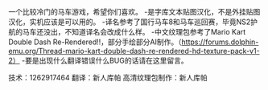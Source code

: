 一个比较冷门的马车游戏，希望你们喜欢。
  -是字库文本贴图汉化，不是外挂贴图汉化，实机应该是可以用的。
  -译名参考了国行马车8和马车巡回赛，毕竟NS2护航的马车还没出，不知道译名会改成什么样。
  -中文纹理包参考了Mario Kart Double Dash Re-Rendered!!，部分手绘部分AI制作。（https://forums.dolphin-emu.org/Thread-mario-kart-double-dash-re-rendered-hd-texture-pack-v1-2）
  -要是出现什么翻译错误什么BUG的话请在这里留言。

技术：1262917464
翻译：新人库帕
高清纹理包制作：新人库帕

